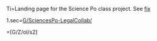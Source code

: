 Ti=Landing page for the Science Po class project.  See <a href="">fix</a>

1.sec=<a href="index.php?action=list&file=G/SciencesPo-LegalCollab/">G/SciencesPo-LegalCollab/</a>

=[G/Z/ol/s2]
